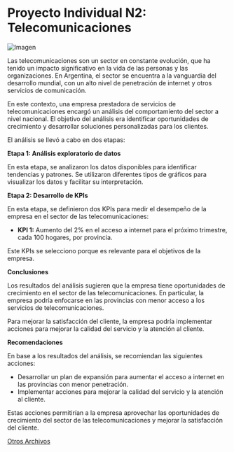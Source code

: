# Proyecto Individual N2: Telecomunicaciones





![Imagen](https://github.com/JairAlarc/ProyectoDos/assets/118782518/ff65ec8a-957f-46d1-a089-4ca39cc741fb?width=400&height=400)




Las telecomunicaciones son un sector en constante evolución, que ha tenido un impacto significativo en la vida de las personas y las organizaciones. En Argentina, el sector se encuentra a la vanguardia del desarrollo mundial, con un alto nivel de penetración de internet y otros servicios de comunicación.

En este contexto, una empresa prestadora de servicios de telecomunicaciones encargó un análisis del comportamiento del sector a nivel nacional. El objetivo del análisis era identificar oportunidades de crecimiento y desarrollar soluciones personalizadas para los clientes.

El análisis se llevó a cabo en dos etapas:

**Etapa 1: Análisis exploratorio de datos**

En esta etapa, se analizaron los datos disponibles para identificar tendencias y patrones. Se utilizaron diferentes tipos de gráficos para visualizar los datos y facilitar su interpretación.


**Etapa 2: Desarrollo de KPIs**

En esta etapa, se definieron dos KPIs para medir el desempeño de la empresa en el sector de las telecomunicaciones:

* **KPI 1:** Aumento del 2% en el acceso a internet para el próximo trimestre, cada 100 hogares, por provincia.

Este KPIs se selecciono porque es relevante para el objetivos de la empresa.


**Conclusiones**

Los resultados del análisis sugieren que la empresa tiene oportunidades de crecimiento en el sector de las telecomunicaciones. En particular, la empresa podría enfocarse en las provincias con menor acceso a los servicios de telecomunicaciones.

Para mejorar la satisfacción del cliente, la empresa podría implementar acciones para mejorar la calidad del servicio y la atención al cliente.


**Recomendaciones**

En base a los resultados del análisis, se recomiendan las siguientes acciones:

* Desarrollar un plan de expansión para aumentar el acceso a internet en las provincias con menor penetración.
* Implementar acciones para mejorar la calidad del servicio y la atención al cliente.

Estas acciones permitirían a la empresa aprovechar las oportunidades de crecimiento del sector de las telecomunicaciones y mejorar la satisfacción del cliente.

[Otros Archivos](imagen.png)
